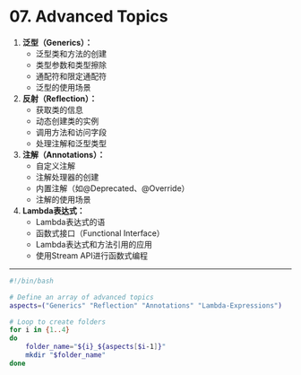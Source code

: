 # 07. Advanced Topics

1.  **泛型（Generics）：**
    -   泛型类和方法的创建
    -   类型参数和类型擦除
    -   通配符和限定通配符
    -   泛型的使用场景
2.  **反射（Reflection）：**
    -   获取类的信息
    -   动态创建类的实例
    -   调用方法和访问字段
    -   处理注解和泛型类型
3.  **注解（Annotations）：**
    -   自定义注解
    -   注解处理器的创建
    -   内置注解（如@Deprecated、@Override）
    -   注解的使用场景
4.  **Lambda表达式：**
    -   Lambda表达式的语
    -   函数式接口（Functional Interface）
    -   Lambda表达式和方法引用的应用
    -   使用Stream API进行函数式编程

---

``` sh title="生成对应文件目录的 sh 脚本"
#!/bin/bash

# Define an array of advanced topics
aspects=("Generics" "Reflection" "Annotations" "Lambda-Expressions")

# Loop to create folders
for i in {1..4}
do
    folder_name="${i}_${aspects[$i-1]}"
    mkdir "$folder_name"
done

```

